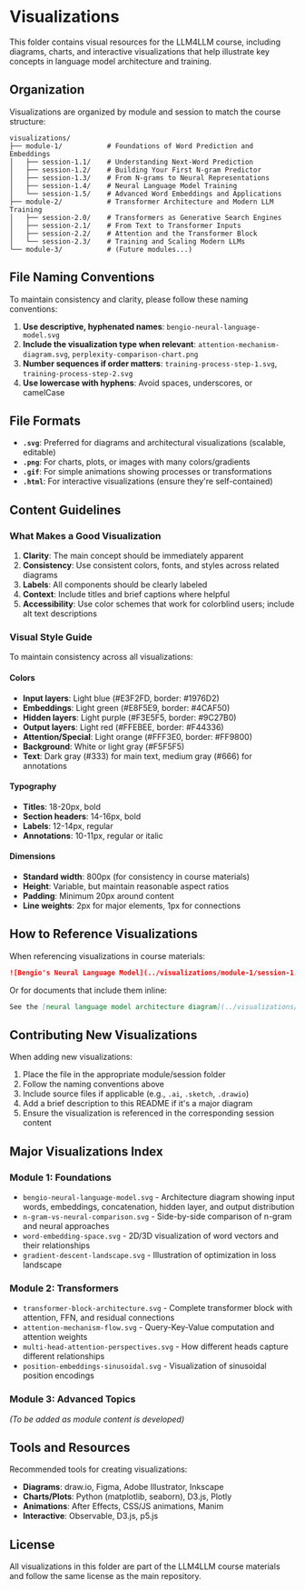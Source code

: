 # Visualizations

This folder contains visual resources for the LLM4LLM course, including diagrams, charts, and interactive visualizations that help illustrate key concepts in language model architecture and training.

## Organization

Visualizations are organized by module and session to match the course structure:

```
visualizations/
├── module-1/           # Foundations of Word Prediction and Embeddings
│   ├── session-1.1/    # Understanding Next-Word Prediction
│   ├── session-1.2/    # Building Your First N-gram Predictor
│   ├── session-1.3/    # From N-grams to Neural Representations
│   ├── session-1.4/    # Neural Language Model Training
│   └── session-1.5/    # Advanced Word Embeddings and Applications
├── module-2/           # Transformer Architecture and Modern LLM Training
│   ├── session-2.0/    # Transformers as Generative Search Engines
│   ├── session-2.1/    # From Text to Transformer Inputs
│   ├── session-2.2/    # Attention and the Transformer Block
│   └── session-2.3/    # Training and Scaling Modern LLMs
└── module-3/           # (Future modules...)
```

## File Naming Conventions

To maintain consistency and clarity, please follow these naming conventions:

1. **Use descriptive, hyphenated names**: `bengio-neural-language-model.svg`
2. **Include the visualization type when relevant**: `attention-mechanism-diagram.svg`, `perplexity-comparison-chart.png`
3. **Number sequences if order matters**: `training-process-step-1.svg`, `training-process-step-2.svg`
4. **Use lowercase with hyphens**: Avoid spaces, underscores, or camelCase

## File Formats

- **`.svg`**: Preferred for diagrams and architectural visualizations (scalable, editable)
- **`.png`**: For charts, plots, or images with many colors/gradients
- **`.gif`**: For simple animations showing processes or transformations
- **`.html`**: For interactive visualizations (ensure they're self-contained)

## Content Guidelines

### What Makes a Good Visualization

1. **Clarity**: The main concept should be immediately apparent
2. **Consistency**: Use consistent colors, fonts, and styles across related diagrams
3. **Labels**: All components should be clearly labeled
4. **Context**: Include titles and brief captions where helpful
5. **Accessibility**: Use color schemes that work for colorblind users; include alt text descriptions

### Visual Style Guide

To maintain consistency across all visualizations:

#### Colors
- **Input layers**: Light blue (#E3F2FD, border: #1976D2)
- **Embeddings**: Light green (#E8F5E9, border: #4CAF50)
- **Hidden layers**: Light purple (#F3E5F5, border: #9C27B0)
- **Output layers**: Light red (#FFEBEE, border: #F44336)
- **Attention/Special**: Light orange (#FFF3E0, border: #FF9800)
- **Background**: White or light gray (#F5F5F5)
- **Text**: Dark gray (#333) for main text, medium gray (#666) for annotations

#### Typography
- **Titles**: 18-20px, bold
- **Section headers**: 14-16px, bold
- **Labels**: 12-14px, regular
- **Annotations**: 10-11px, regular or italic

#### Dimensions
- **Standard width**: 800px (for consistency in course materials)
- **Height**: Variable, but maintain reasonable aspect ratios
- **Padding**: Minimum 20px around content
- **Line weights**: 2px for major elements, 1px for connections

## How to Reference Visualizations

When referencing visualizations in course materials:

```markdown
![Bengio's Neural Language Model](../visualizations/module-1/session-1.3/bengio-neural-language-model.svg)
```

Or for documents that include them inline:
```markdown
See the [neural language model architecture diagram](../visualizations/module-1/session-1.3/bengio-neural-language-model.svg) for a visual representation.
```

## Contributing New Visualizations

When adding new visualizations:

1. Place the file in the appropriate module/session folder
2. Follow the naming conventions above
3. Include source files if applicable (e.g., `.ai`, `.sketch`, `.drawio`)
4. Add a brief description to this README if it's a major diagram
5. Ensure the visualization is referenced in the corresponding session content

## Major Visualizations Index

### Module 1: Foundations

- `bengio-neural-language-model.svg` - Architecture diagram showing input words, embeddings, concatenation, hidden layer, and output distribution
- `n-gram-vs-neural-comparison.svg` - Side-by-side comparison of n-gram and neural approaches
- `word-embedding-space.svg` - 2D/3D visualization of word vectors and their relationships
- `gradient-descent-landscape.svg` - Illustration of optimization in loss landscape

### Module 2: Transformers

- `transformer-block-architecture.svg` - Complete transformer block with attention, FFN, and residual connections
- `attention-mechanism-flow.svg` - Query-Key-Value computation and attention weights
- `multi-head-attention-perspectives.svg` - How different heads capture different relationships
- `position-embeddings-sinusoidal.svg` - Visualization of sinusoidal position encodings

### Module 3: Advanced Topics

*(To be added as module content is developed)*

## Tools and Resources

Recommended tools for creating visualizations:

- **Diagrams**: draw.io, Figma, Adobe Illustrator, Inkscape
- **Charts/Plots**: Python (matplotlib, seaborn), D3.js, Plotly
- **Animations**: After Effects, CSS/JS animations, Manim
- **Interactive**: Observable, D3.js, p5.js

## License

All visualizations in this folder are part of the LLM4LLM course materials and follow the same license as the main repository.
